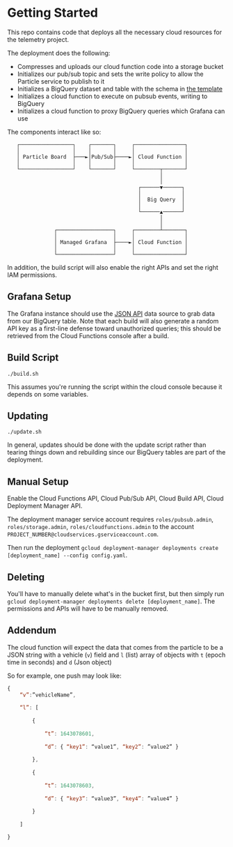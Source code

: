 # Getting Started

This repo contains code that deploys all the necessary cloud resources for the telemetry project. 

The deployment does the following:
- Compresses and uploads our cloud function code into a storage bucket
- Initializes our pub/sub topic and sets the write policy to allow the Particle service to publish to it
- Initializes a BigQuery dataset and table with the schema in [the template](templates/bigquery-telemetry.jinja)
- Initializes a cloud function to execute on pubsub events, writing to BigQuery
- Initializes a cloud function to proxy BigQuery queries which Grafana can use

The components interact like so:

```
   ┌─────────────────┐    ┌───────┐     ┌────────────────┐
   │                 │    │       │     │                │
   │ Particle Board  ├───►│Pub/Sub├────►│ Cloud Function │
   │                 │    │       │     │                │
   └─────────────────┘    └───────┘     └────────┬───────┘
                                                 │
                                                 │
                                          ┌──────▼──────┐
                                          │             │
                                          │  Big Query  │
                                          │             │
                                          └──────▲──────┘
                                                 │
                                                 │
               ┌──────────────────┐     ┌────────┴───────┐
               │                  │     │                │
               │ Managed Grafana  ├────►│ Cloud Function │
               │                  │     │                │
               └──────────────────┘     └────────────────┘

```

In addition, the build script will also enable the right APIs and set the right IAM permissions.

## Grafana Setup

The Grafana instance should use the [JSON API](https://grafana.com/grafana/plugins/marcusolsson-json-datasource/) data source to grab data from our BigQuery table. Note that each build will also generate a random API key as a first-line defense toward unauthorized queries; this should be retrieved from the Cloud Functions console after a build.

## Build Script

```
./build.sh
```

This assumes you're running the script within the cloud console because it depends on some variables.

## Updating

```
./update.sh
```

In general, updates should be done with the update script rather than tearing things down and rebuilding since our BigQuery tables are part of the deployment.

## Manual Setup

Enable the Cloud Functions API, Cloud Pub/Sub API, Cloud Build API, Cloud Deployment Manager API.

The deployment manager service account requires `roles/pubsub.admin`, `roles/storage.admin`, `roles/cloudfunctions.admin` to the account `PROJECT_NUMBER@cloudservices.gserviceaccount.com`.

Then run the deployment `gcloud deployment-manager deployments create [deployment_name] --config config.yaml`.

## Deleting

You'll have to manually delete what's in the bucket first, but then simply run `gcloud deployment-manager deployments delete [deployment_name]`. The permissions and APIs will have to be manually removed.

## Addendum

The cloud function will expect the data that comes from the particle to be a JSON string with a vehicle (`v`) field and `l` (list) array of objects with `t` (epoch time in seconds) and `d` (Json object)  

So for example, one push may look like:
```javascript
{
	“v”:”vehicleName”,
	
	“l”: [
		
		{
			
			“t”: 1643078601,
			
			“d”: { “key1”: “value1”, “key2”: ”value2” }
		
		},
		
		{
			
			“t”: 1643078603,
			
			“d”: { “key3”: “value3”, “key4”: ”value4” }
		
		}
	
	]

}
```
